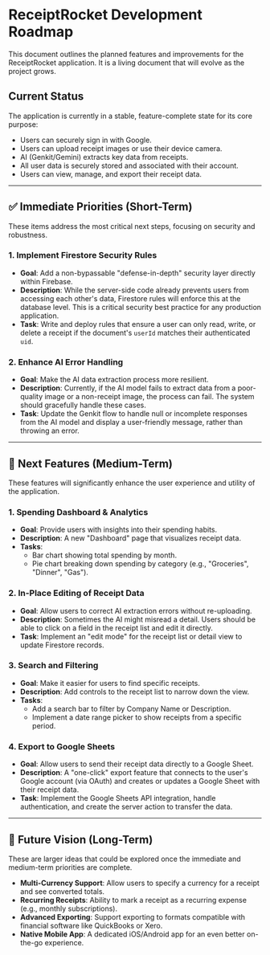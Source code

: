# ReceiptRocket Development Roadmap

This document outlines the planned features and improvements for the ReceiptRocket application. It is a living document that will evolve as the project grows.

## Current Status

The application is currently in a stable, feature-complete state for its core purpose:
- Users can securely sign in with Google.
- Users can upload receipt images or use their device camera.
- AI (Genkit/Gemini) extracts key data from receipts.
- All user data is securely stored and associated with their account.
- Users can view, manage, and export their receipt data.

---

## ✅ Immediate Priorities (Short-Term)

These items address the most critical next steps, focusing on security and robustness.

### 1. Implement Firestore Security Rules

- **Goal**: Add a non-bypassable "defense-in-depth" security layer directly within Firebase.
- **Description**: While the server-side code already prevents users from accessing each other's data, Firestore rules will enforce this at the database level. This is a critical security best practice for any production application.
- **Task**: Write and deploy rules that ensure a user can only read, write, or delete a receipt if the document's `userId` matches their authenticated `uid`.

### 2. Enhance AI Error Handling

- **Goal**: Make the AI data extraction process more resilient.
- **Description**: Currently, if the AI model fails to extract data from a poor-quality image or a non-receipt image, the process can fail. The system should gracefully handle these cases.
- **Task**: Update the Genkit flow to handle null or incomplete responses from the AI model and display a user-friendly message, rather than throwing an error.

---

## 🚀 Next Features (Medium-Term)

These features will significantly enhance the user experience and utility of the application.

### 1. Spending Dashboard & Analytics

- **Goal**: Provide users with insights into their spending habits.
- **Description**: A new "Dashboard" page that visualizes receipt data.
- **Tasks**:
    - Bar chart showing total spending by month.
    - Pie chart breaking down spending by category (e.g., "Groceries", "Dinner", "Gas").

### 2. In-Place Editing of Receipt Data

- **Goal**: Allow users to correct AI extraction errors without re-uploading.
- **Description**: Sometimes the AI might misread a detail. Users should be able to click on a field in the receipt list and edit it directly.
- **Task**: Implement an "edit mode" for the receipt list or detail view to update Firestore records.

### 3. Search and Filtering

- **Goal**: Make it easier for users to find specific receipts.
- **Description**: Add controls to the receipt list to narrow down the view.
- **Tasks**:
    - Add a search bar to filter by Company Name or Description.
    - Implement a date range picker to show receipts from a specific period.

### 4. Export to Google Sheets

- **Goal**: Allow users to send their receipt data directly to a Google Sheet.
- **Description**: A "one-click" export feature that connects to the user's Google account (via OAuth) and creates or updates a Google Sheet with their receipt data.
- **Task**: Implement the Google Sheets API integration, handle authentication, and create the server action to transfer the data.

---

## 🔭 Future Vision (Long-Term)

These are larger ideas that could be explored once the immediate and medium-term priorities are complete.

- **Multi-Currency Support**: Allow users to specify a currency for a receipt and see converted totals.
- **Recurring Receipts**: Ability to mark a receipt as a recurring expense (e.g., monthly subscriptions).
- **Advanced Exporting**: Support exporting to formats compatible with financial software like QuickBooks or Xero.
- **Native Mobile App**: A dedicated iOS/Android app for an even better on-the-go experience.
